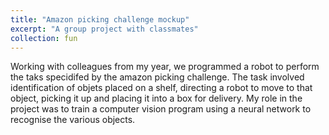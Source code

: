 ```yaml
---
title: "Amazon picking challenge mockup"
excerpt: "A group project with classmates"
collection: fun
---
```


Working with colleagues from my year, we programmed a robot to perform the taks specidifed by the amazon picking challenge. 
The task involved identification of objets placed on a shelf, directing a robot to move to that object, picking it up and placing it into a box for delivery.
My role in the project was to train a computer vision program using a neural network to recognise the various objects.